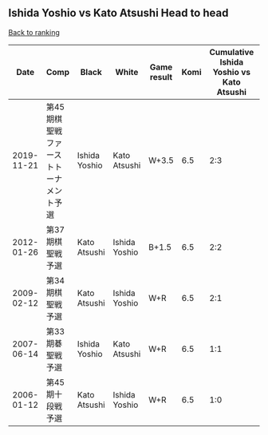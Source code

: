 ## Ishida Yoshio vs Kato Atsushi Head to head

[Back to ranking](../../index.md)




| **Date** | **Comp** | **Black** | **White** | **Game result** | **Komi** | **Cumulative Ishida Yoshio vs Kato Atsushi** | **Ishida Yoshio streak** | **Kato Atsushi streak** | 
| --- | --- | --- | --- | --- | --- | --- | --- | --- |
| 2019-11-21 | 第45期棋聖戦ファーストトーナメント予選 | Ishida Yoshio | Kato Atsushi | W+3.5 | 6.5 | 2:3 | 0 | 2 | 
| 2012-01-26 | 第37期棋聖戦予選 | Kato Atsushi | Ishida Yoshio | B+1.5 | 6.5 | 2:2 | 0 | 1 | 
| 2009-02-12 | 第34期棋聖戦予選 | Kato Atsushi | Ishida Yoshio | W+R | 6.5 | 2:1 | 1 | 0 | 
| 2007-06-14 | 第33期碁聖戦予選 | Ishida Yoshio | Kato Atsushi | W+R | 6.5 | 1:1 | 0 | 1 | 
| 2006-01-12 | 第45期十段戦予選 | Kato Atsushi | Ishida Yoshio | W+R | 6.5 | 1:0 | 1 | 0 |




